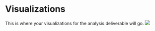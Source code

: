 # Visualizations
This is where your visualizations for the analysis deliverable will go.
<img src = "/figure_1.png">
